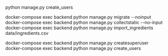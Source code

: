 python manage.py create_users

docker-compose exec backend python manage.py migrate --noinput
docker-compose exec backend python manage.py collectstatic --no-input
docker-compose exec backend python manage.py import_ingredients data/ingredients.csv

docker-compose exec backend python manage.py createsuperuser
docker-compose exec backend python manage.py create_users
